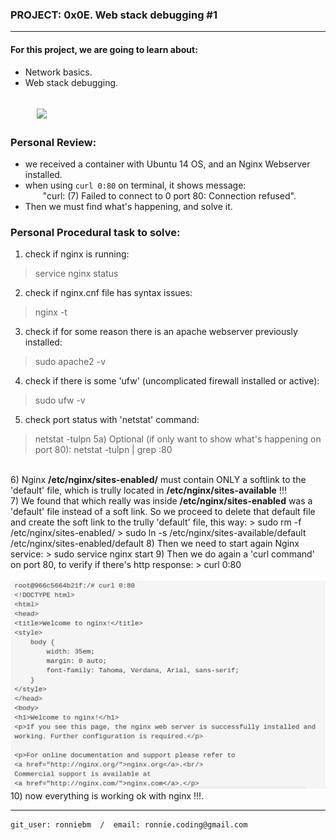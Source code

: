 ### PROJECT: 0x0E. Web stack debugging #1
----
#### For this project, we are going to learn about:
- Network basics.
- Web stack debugging.

&emsp;&emsp;<img src="https://i0.wp.com/the-avocado.org/wp-content/uploads/2020/02/Screen-Shot-2020-02-02-at-7.09.56-PM.png?resize=1920%2C768&ssl=1" />
----
### Personal Review:
- we received a container with Ubuntu 14 OS, and an Nginx Webserver installed.
- when using ```curl 0:80``` on terminal, it shows message:
<br>&emsp;&emsp;"curl: (7) Failed to connect to 0 port 80: Connection refused".
- Then we must find what's happening, and solve it.

### Personal Procedural task to solve:
1) check if nginx is running:
> service nginx status
2) check if nginx.cnf file has syntax issues:
> nginx -t

3) check if for some reason there is an apache webserver previously installed:
> sudo apache2 -v
4) check if there is some 'ufw' (uncomplicated firewall installed or active):
> sudo ufw -v
5) check port status with 'netstat' command:
> netstat -tulpn
5a) Optional (if only want to show what's happening on port 80):
> netstat -tulpn | grep :80
<br>
6) Nginx <b>/etc/nginx/sites-enabled/</b> must contain ONLY a softlink to the 'default' file,
which is trully located in <b>/etc/nginx/sites-available</b> !!!
<br>
7) We found that which really was inside <b>/etc/nginx/sites-enabled</b> was a 'default' file instead of a soft link. So we proceed to delete that default file and create the soft link to the trully 'default' file, this way:
> sudo rm -f /etc/nginx/sites-enabled/
> sudo ln -s /etc/nginx/sites-available/default /etc/nginx/sites-enabled/default
8) Then we need to start again Nginx service:
> sudo service nginx start
9) Then we do again a 'curl command' on port 80, to verify if there's http response:
> curl 0:80
<br>&emsp;&emsp;<img src="images/01.png"/>
<br>
10) now everything is working ok with nginx !!!.

---
    git_user: ronniebm  /  email: ronnie.coding@gmail.com
